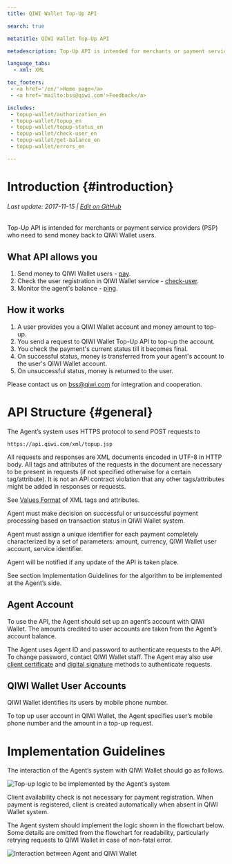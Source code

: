 ```yaml
---
title: QIWI Wallet Top-Up API

search: true

metatitle: QIWI Wallet Top-Up API

metadescription: Top-Up API is intended for merchants or payment service providers (PSP) who need to send money back to QIWI Wallet users.

language_tabs:
  - xml: XML

toc_footers:
 - <a href='/en/'>Home page</a>
 - <a href='mailto:bss@qiwi.com'>Feedback</a>

includes:
 - topup-wallet/authorization_en
 - topup-wallet/topup_en
 - topup-wallet/topup-status_en
 - topup-wallet/check-user_en
 - topup-wallet/get-balance_en
 - topup-wallet/errors_en

---
```


# Introduction {#introduction}

###### Last update: 2017-11-15 | [Edit on GitHub](https://github.com/QIWI-API/topup-wallet-doc/blob/master/topup_en.html.md)

Top-Up API is intended for merchants or payment service providers (PSP) who need to send money back to QIWI Wallet users.

## What API allows you

1. Send money to QIWI Wallet users - [pay](#payment).
2. Check the user registration in QIWI Wallet service - [check-user](#check-user).
3. Monitor the agent's balance - [ping](#get-balance).

## How it works

1. A user provides you a QIWI Wallet account and money amount to top-up.
2. You send a request to QIWI Wallet Top-Up API to top-up the account.
3. You check the payment's current status till it becomes final.
4. On successful status, money is transferred from your agent's account to the user's QIWI Wallet account.
5. On unsuccessful status, money is returned to the user.

Please contact us on <a href="mailto:bss@qiwi.com">bss@qiwi.com</a> for integration and cooperation.

# API Structure {#general}

The Agent’s system uses HTTPS protocol to send POST requests to

`https://api.qiwi.com/xml/topup.jsp`

All requests and responses are XML documents encoded in UTF-8 in HTTP body. All tags and attributes of the requests in the document are necessary to be present in requests (if not specified otherwise for a certain tag/attribute). It is not an API contract violation that any other tags/attributes might be added in responses or requests.

See [Values Format](#params-types) of XML tags and attributes.

Agent must make decision on successful or unsuccessful payment processing based on transaction status in QIWI Wallet system.

Agent must assign a unique identifier for each payment completely characterized by a set of parameters: amount, currency, QIWI Wallet user account, service identifier.

Agent will be notified if any update of the API is taken place.

See section Implementation Guidelines for the algorithm to be implemented at the Agent’s side.

## Agent Account

To use the API, the Agent should set up an agent’s account with QIWI Wallet. The amounts credited to user accounts are taken from the Agent’s account balance.

The Agent uses Agent ID and password to authenticate requests to the API. To change password, contact QIWI Wallet staff. The Agent may also use [client certificate](#cert) and [digital signature](#sign) methods to authenticate requests.

## QIWI Wallet User Accounts

QIWI Wallet identifies its users by mobile phone number.

To top up user account in QIWI Wallet, the Agent specifies user’s mobile phone number and the amount in a top-up request.

# Implementation Guidelines

The interaction of the Agent’s system with QIWI Wallet should go as follows.

![Top-up logic to be implemented by the Agent’s system](/images/topup_flow_en.png)

<aside class="notice">Client availability check is not necessary for payment registration. When payment is registered, client is created automatically when absent in QIWI Wallet system.</aside>

The Agent system should implement the logic shown in the flowchart below. Some details are omitted from the flowchart for readability, particularly retrying requests to QIWI Wallet in case of non-fatal error.

![Interaction between Agent and QIWI Wallet](/images/topup_en.png)
